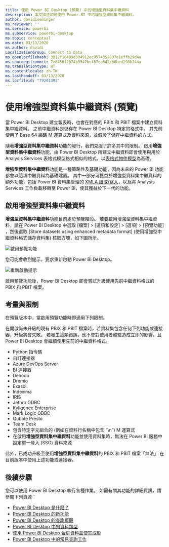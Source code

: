 ```yaml
---
title: 使用 Power BI Desktop (預覽) 中的增強型資料集中繼資料
description: 本文描述如何使用 Power BI 中的增強型資料集中繼資料。
author: davidiseminger
ms.reviewer: ''
ms.service: powerbi
ms.subservice: powerbi-desktop
ms.topic: conceptual
ms.date: 03/13/2020
ms.author: davidi
LocalizationGroup: Connect to data
ms.openlocfilehash: 3812f16489d304912ec9574352897e1effb29d4a
ms.sourcegitcommit: 7e845812874b3347bcf87ca642c66bed298b244a
ms.translationtype: HT
ms.contentlocale: zh-TW
ms.lasthandoff: 03/13/2020
ms.locfileid: "79201393"
---
```

# <a name="using-enhanced-dataset-metadata-preview"></a>使用增強型資料集中繼資料 (預覽)

當 Power BI Desktop 建立報表時，也會在對應的 PBIX 和 PBIT 檔案中建立資料集中繼資料。 之前中繼資料是儲存在 Power BI Desktop 特定的格式中。 其先前使用了 Base 64 編碼 M 運算式及資料來源，並假設了儲存中繼資料的方式。

隨著**增強型資料集中繼資料**功能的發行，我們克服了許多其中的限制。 啟用**增強型資料集中繼資料**功能，由 Power BI Desktop 所建立中繼資料即會使用與用於 Analysis Services 表格式模型格式相似的格式，以[表格式物件模型](https://docs.microsoft.com/bi-reference/tom/introduction-to-the-tabular-object-model-tom-in-analysis-services-amo)為基礎。


**增強型資料集中繼資料**功能是一種策略性及基礎功能，因為未來的 Power BI 功能都會以這項中繼資料為基礎建置。 其中一部分可獲益於增強型資料集中繼資料的額外功能，包括 Power BI 資料集管理的 [XMLA 讀取/寫入](https://docs.microsoft.com/power-platform-release-plan/2019wave2/business-intelligence/xmla-readwrite)，以及將 Analysis Services 工作負載移轉至 Power BI，使其獲益於下一代的功能。

## <a name="enable-enhanced-dataset-metadata"></a>啟用增強型資料集中繼資料

**增強型資料集中繼資料**功能目前處於預覽階段。 若要啟用增強型資料集中繼資料，請在 Power BI Desktop 中選取 [檔案] > [選項和設定] > [選項] > [預覽功能]  ，然後選取 [Store datasets using enhanced metadata format] \(使用增強型中繼資料格式儲存資料集\)  核取方塊，如下圖所示。 

![啟用預覽功能](media/desktop-enhanced-dataset-metadata/enhanced-dataset-metadata-01.png)

您可能會收到提示，要求重新啟動 Power BI Desktop。

![重新啟動提示](media/desktop-enhanced-dataset-metadata/enhanced-dataset-metadata-02.png)

啟用預覽功能後，Power BI Desktop 即會嘗試升級使用先前中繼資料格式的 PBIX 和 PBIT 檔案。 

## <a name="considerations-and-limitations"></a>考量與限制

在預覽版本中，當啟用預覽功能時即適用下列限制。

在開啟尚未升級的現有 PBIX 和 PBIT 檔案時，若資料集包含任何下列功能或連接器，升級將會失敗。 若發生這類錯誤，應不會對使用者體驗造成立即的影響，且 Power BI Desktop 會繼續使用先前的中繼資料格式。

* Python 指令碼
* 自訂連接器
* Azure DevOps Server
* BI 連接器
* Denodo
* Dremio
* Exasol
* Indexima
* IRIS
* Jethro ODBC
* Kyligence Enterprise
* Mark Logic ODBC
* Qubole Presto
* Team Desk
* 包含特定字元組合的 (例如在資料行名稱中包含 “\\n”) M 運算式
* 在啟用**增強型資料集中繼資料**功能並使用資料集時，無法在 Power BI 服務中設定單一登入 (SSO) 資料來源

此外，已成功升級至使用**增強型資料集中繼資料**的 PBIX 和 PBIT 檔案「無法」  在目前版本中使用上述功能或連接器。


## <a name="next-steps"></a>後續步驟

您可以使用 Power BI Desktop 執行各種作業。 如需有關其功能的詳細資訊，請參閱下列資源：

* [Power BI Desktop 是什麼？](desktop-what-is-desktop.md)
* [Power BI Desktop 的新功能](desktop-latest-update.md)
* [Power BI Desktop 的查詢概觀](desktop-query-overview.md)
* [Power BI Desktop 中的資料類型](desktop-data-types.md)
* [使用 Power BI Desktop 合併資料並使其成形](desktop-shape-and-combine-data.md)
* [Power BI Desktop 中的常見查詢工作](desktop-common-query-tasks.md)

